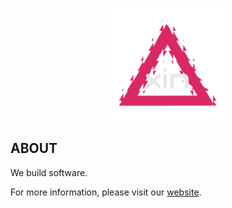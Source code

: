 <p align="center">
    <img src="images/Logo1_Text.png" width="180" >
</p>

## ABOUT
We build software.  

For more information, please visit our [website](https://www.xin.software).
